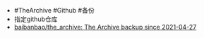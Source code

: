 - #TheArchive #Github #备份
- 指定github仓库
- [baibanbao/the\_archive: The Archive backup since 2021-04-27](https://github.com/baibanbao/the_archive)
